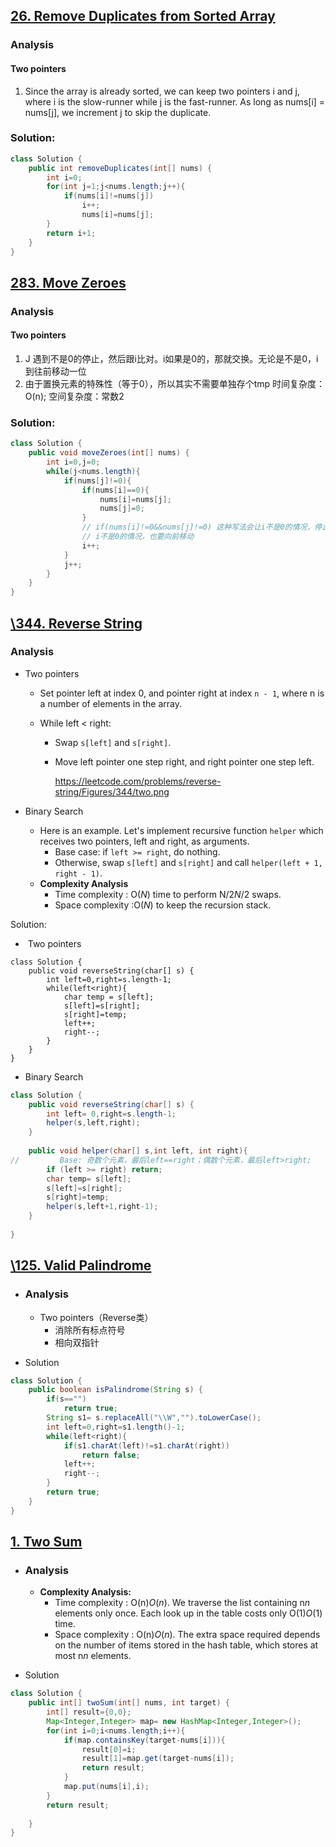## [26. Remove Duplicates from Sorted Array](https://leetcode.com/problems/remove-duplicates-from-sorted-array/solution/)

### Analysis

#### Two pointers

1. Since the array is already sorted, we can keep two pointers i and j, where i is the slow-runner while j is the fast-runner. As long as nums[i] = nums[j], we increment j to skip the duplicate.

### Solution:

```java
class Solution {
    public int removeDuplicates(int[] nums) {
        int i=0;
        for(int j=1;j<nums.length;j++){
            if(nums[i]!=nums[j])
                i++;
                nums[i]=nums[j];
        }
        return i+1;
    }
}
```

## [283. Move Zeroes](https://leetcode.com/problems/move-zeroes/)

### Analysis

#### Two pointers

1. J 遇到不是0的停止，然后跟i比对。i如果是0的，那就交换。无论是不是0，i到往前移动一位
2. 由于置换元素的特殊性（等于0），所以其实不需要单独存个tmp
   时间复杂度：O(n);
   空间复杂度：常数2

### Solution:

```java
class Solution {
    public void moveZeroes(int[] nums) {
        int i=0,j=0;
        while(j<nums.length){
            if(nums[j]!=0){
                if(nums[i]==0){
                    nums[i]=nums[j];
                    nums[j]=0;
                }
                // if(nums[i]!=0&&nums[j]!=0) 这种写法会让i不是0的情况，停止移动
                // i不是0的情况，也要向前移动
                i++;
            }
            j++;
        }
    }
}
```

## [\344. Reverse String](https://leetcode.com/problems/reverse-string/)

### Analysis

- Two pointers

  - Set pointer left at index 0, and pointer right at index `n - 1`, where n is a number of elements in the array.

  - While left < right:

    - Swap `s[left]` and `s[right]`.

    - Move left pointer one step right, and right pointer one step left.

      https://leetcode.com/problems/reverse-string/Figures/344/two.png

- Binary Search

  - Here is an example. Let's implement recursive function `helper` which receives two pointers, left and right, as arguments.
    - Base case: if `left >= right`, do nothing.
    - Otherwise, swap `s[left]` and `s[right]` and call `helper(left + 1, right - 1)`.
  - **Complexity Analysis**
    - Time complexity : O(*N*) time to perform N/2*N*/2 swaps.
    - Space complexity :O(*N*) to keep the recursion stack.

Solution:

- ​	Two pointers

```
class Solution {
    public void reverseString(char[] s) {
        int left=0,right=s.length-1;
        while(left<right){
            char temp = s[left];
            s[left]=s[right];
            s[right]=temp;
            left++;
            right--;
        }
    }
}
```



- Binary Search

```java
class Solution {
    public void reverseString(char[] s) {
        int left= 0,right=s.length-1;
        helper(s,left,right);
    }
    
    public void helper(char[] s,int left, int right){
//         Base: 奇数个元素，最后left==right；偶数个元素，最后left>right;
        if (left >= right) return;
        char temp= s[left];
        s[left]=s[right];
        s[right]=temp;
        helper(s,left+1,right-1);
    }
    
}
```

## [\125. Valid Palindrome](https://leetcode.com/problems/valid-palindrome/)

- ### Analysis
  - Two pointers（Reverse类）
    - 消除所有标点符号
    - 相向双指针

- Solution

```java
class Solution {
    public boolean isPalindrome(String s) {
        if(s=="")
            return true;
        String s1= s.replaceAll("\\W","").toLowerCase();
        int left=0,right=s1.length()-1;
        while(left<right){
            if(s1.charAt(left)!=s1.charAt(right))
                return false;
            left++;
            right--;
        }
        return true;
    }
}
```

## [1. Two Sum](https://leetcode.com/problems/two-sum/)

- ### Analysis

  - **Complexity Analysis:**
    - Time complexity : O(n)*O*(*n*). We traverse the list containing n*n* elements only once. Each look up in the table costs only O(1)*O*(1) time.
    - Space complexity : O(n)*O*(*n*). The extra space required depends on the number of items stored in the hash table, which stores at most n*n* elements.

- Solution

```java
class Solution {
    public int[] twoSum(int[] nums, int target) {
        int[] result={0,0};
        Map<Integer,Integer> map= new HashMap<Integer,Integer>();
        for(int i=0;i<nums.length;i++){
            if(map.containsKey(target-nums[i])){
                result[0]=i;
                result[1]=map.get(target-nums[i]);
                return result;
            }
            map.put(nums[i],i);
        }
        return result;
        
    }
}
```

